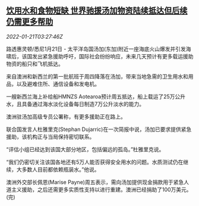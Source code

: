 <!--1642735862000-->
[饮用水和食物短缺 世界驰援汤加物资陆续抵达但后续仍需更多帮助](https://cn.reuters.com/article/tonga-food-supply-0121-fri-idCNKBS2JV08L)
------

<div><i>2022-01-21T03:27:46Z</i></div><p>路透惠灵顿/悉尼1月21日 - 太平洋岛国汤加(东加)附近一座海底火山爆发并引发海啸后，该国发出紧急援助呼吁，国际社会纷纷响应，未来几天预计有更多载运援助物资的船只和飞机抵达。</p><p>来自澳洲和新西兰的第一批航班于周四降落在汤加，带来当地急需的卫生用水和用品，以及避难住所、通信设备和发电机。</p><p>一艘新西兰海上补给船HMNZS Aotearoa预计周五抵达，船上载运了25万公升水，且具备通过海水淡化设备每日制造7万公升淡水的能力。</p><p>澳洲驻汤加高级专员公署称，有更多援助正在路上。</p><p>联合国发言人杜雅里克(Stephan Dujarric)在一次简报中说，汤加已要求提供紧急援助，该机构正与当局保持密切联系。</p><p>“评估小组已经达到该国大部分地区，包括偏远的孤岛。”杜雅里克说。</p><p>“我们仍密切关注该国各地还有5万人能否获得安全用水的问题。水质测试仍在继续，大多数人目前都依赖瓶装水。”他说。</p><p>澳洲外交部长佩恩(Marise Payne)周五表示，需向汤加提供现金捐款用于紧急人道主义援助，之后还需更多实质性支持以进行重建。澳洲已经捐助了100万美元。(完)</p>
